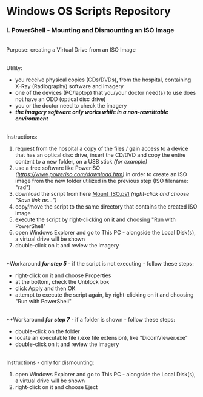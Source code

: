 # Windows OS Scripts Repository

### I. PowerShell - Mounting and Dismounting an ISO Image

<br>Purpose: creating a Virtual Drive from an ISO Image

<br>Utility: 
- you receive physical copies (CDs/DVDs), from the hospital, containing X-Ray (Radiography) software and imagery
- one of the devices (PC/laptop) that you/your doctor need(s) to use does not have an ODD (optical disc drive)
- you or the doctor need to check the imagery
- ***the imagery software only works while in a non-rewrittable environment***

<br>Instructions:
1. request from the hospital a copy of the files / gain access to a device that has an optical disc drive, insert the CD/DVD and copy the entire content to a new folder, on a USB stick *(for example)*
2. use a free software like PowerISO *(https://www.poweriso.com/download.htm)* in order to create an ISO image from the new folder utilized in the previous step (ISO filename: "rad")
3. download the script from here [Mount_ISO.ps1](https://raw.githubusercontent.com/RomulusMirauta/Windows-Scripts/main/PowerShell_MountDismount_DiskImageISO/Mount_ISO.ps1) *(right-click and choose "Save link as...")*
4. copy/move the script to the same directory that contains the created ISO image
5. execute the script by right-clicking on it and choosing "Run with PowerShell"
6. open Windows Explorer and go to This PC - alongside the Local Disk(s), a virtual drive will be shown
7. double-click on it and review the imagery

<br>*Workaround ***for step 5*** - if the script is not executing - follow these steps:
- right-click on it and choose Properties
- at the bottom, check the Unblock box
- click Apply and then OK
- attempt to execute the script again, by right-clicking on it and choosing "Run with PowerShell"

<br>**Workaround ***for step 7*** - if a folder is shown - follow these steps:
- double-click on the folder
- locate an executable file (.exe file extension), like "DicomViewer.exe"
- double-click on it and review the imagery

<br>Instructions - only for dismounting:
1. open Windows Explorer and go to This PC - alongside the Local Disk(s), a virtual drive will be shown
2. right-click on it and choose Eject
